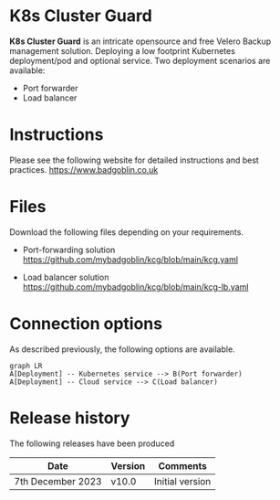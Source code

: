 # K8s Cluster Guard

 **K8s Cluster Guard** is an intricate opensource and free Velero Backup management solution.
 Deploying a low footprint Kubernetes deployment/pod and optional service.
Two deployment scenarios are available:

- Port forwarder
- Load balancer


# Instructions
Please see the following website for detailed instructions and best practices.
https://www.badgoblin.co.uk


# Files
Download the following files depending on your requirements.
- Port-forwarding solution
https://github.com/mybadgoblin/kcg/blob/main/kcg.yaml

- Load balancer solution
https://github.com/mybadgoblin/kcg/blob/main/kcg-lb.yaml



# Connection options
As described previously, the following options are available.

```mermaid
graph LR
A[Deployment] -- Kubernetes service --> B(Port forwarder)
A[Deployment] -- Cloud service --> C(Load balancer)

```


# Release history
The following releases have been produced

|          Date      |Version                          |Comments                         |
|-----------------------|----------------------------------|--------------------------------|
|7th December 2023     |    v10.0  |Initial version


